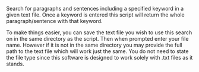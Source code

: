 Search for paragraphs and sentences including a specified keyword in a given text file. Once a keyword is entered this script will return the whole paragraph/sentence with that keyword.

To make things easier, you can save the text file you wish to use this search on in the same directory as the script. Then when prompted 
enter your file name. However if it is not in the same directory you may provide the full path to the text file which will work just the same.
You do not need to state the file type since this software is designed to work solely with .txt files as it stands. 
